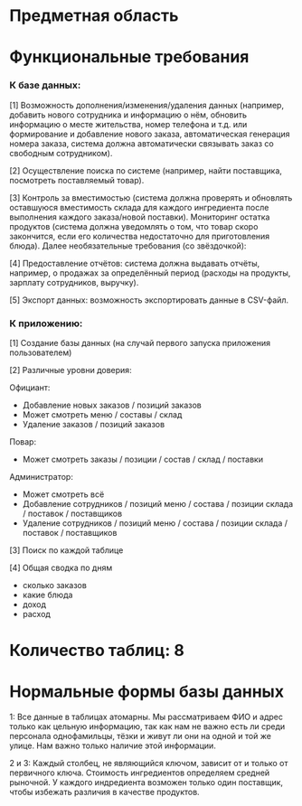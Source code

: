 # Предметная область

# Функциональные требования
### К базе данных:
[1] Возможность дополнения/изменения/удаления данных (например, добавить нового сотрудника и информацию о нём, обновить информацию о месте жительства, номер телефона и т.д. или формирование и добавление нового заказа, автоматическая генерация номера заказа, система должна автоматически связывать заказ со свободным сотрудником).

[2] Осуществление поиска по системе (например, найти поставщика, посмотреть поставляемый товар).

[3] Контроль за вместимостью (система должна проверять и обновлять оставшуюся вместимость склада для каждого ингредиента после выполнения каждого заказа/новой поставки).
Мониторинг остатка продуктов (система должна уведомлять о том, что товар скоро закончится, если его количества недостаточно для приготовления блюда).
Далее необязательные требования (со звёздочкой):

[4] Предоставление отчётов: система должна выдавать отчёты, например, о продажах за определённый период (расходы на продукты, зарплату сотрудников, выручку). 

[5] Экспорт данных: возможность экспортировать данные в CSV-файл.

### К приложению:
[1] Создание базы данных (на случай первого запуска приложения пользователем)

[2] Различные уровни доверия:

Официант:
 - Добавление новых заказов / позиций заказов
 - Может смотреть меню / составы / склад
 - Удаление заказов / позиций заказов

Повар:
 - Может смотреть заказы / позиции / состав / склад / поставки
   
Администратор:
 - Может смотреть всё
 - Добавление сотрудников / позиций меню / состава / позиции склада / поставок / поставщиков
 - Удаление сотрудников / позиций меню / состава / позиции склада / поставок / поставщиков
   
[3] Поиск по каждой таблице

[4] Общая сводка по дням
 - сколько заказов
 - какие блюда
 - доход
 - расход

# Количество таблиц: 8

# Нормальные формы базы данных
1: Все данные в таблицах атомарны. Мы рассматриваем ФИО и адрес только как цельную информацию, так как нам не важно есть ли среди персонала однофамильцы, тёзки и живут ли они на одной и той же улице. Нам важно только наличие этой информации.

2 и 3: Каждый столбец, не являющийся ключом, зависит от и только от первичного ключа. Стоимость ингредиентов определяем средней рыночной. У каждого индредиента возможен только один поставщик, чтобы избежать различия в качестве продуктов.
